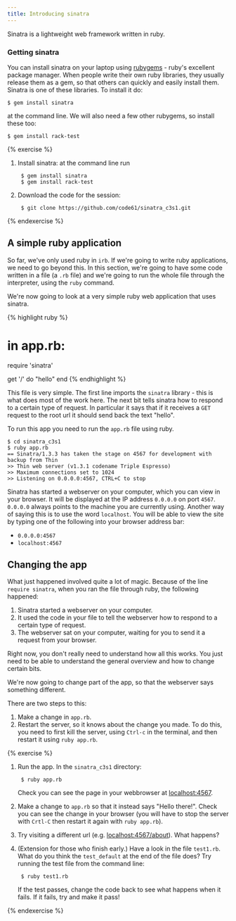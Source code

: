```yaml
---
title: Introducing sinatra
---
```


Sinatra is a lightweight web framework written in ruby.

### Getting sinatra

You can install sinatra on your laptop using [rubygems](http://rubygems.org/) - ruby's excellent package manager. When people write their own ruby libraries, they usually release them as a gem, so that others can quickly and easily install them. Sinatra is one of these libraries. To install it do:

    $ gem install sinatra

at the command line. We will also need a few other rubygems, so install these too:

    $ gem install rack-test

{% exercise %}
1. Install sinatra: at the command line run

        $ gem install sinatra
        $ gem install rack-test

2. Download the code for the session:

        $ git clone https://github.com/code61/sinatra_c3s1.git


{% endexercise %}

## A simple ruby application

So far, we've only used ruby in `irb`. If we're going to write ruby applications, we need to go beyond this. In this section, we're going to have some code written in a file (a `.rb` file) and we're going to run the whole file through the interpreter, using the `ruby` command.

We're now going to look at a very simple ruby web application that uses sinatra.

{% highlight ruby %}
# in app.rb:

require 'sinatra'

get '/' do
    "hello"
end
{% endhighlight %}

This file is very simple. The first line imports the `sinatra` library - this is what does most of the work here. The next bit tells sinatra how to respond to a certain type of request. In particular it says that if it receives a `GET` request to the root url it should send back the text "hello".

To run this app you need to run the `app.rb` file using ruby.

    $ cd sinatra_c3s1
    $ ruby app.rb
    == Sinatra/1.3.3 has taken the stage on 4567 for development with backup from Thin
    >> Thin web server (v1.3.1 codename Triple Espresso)
    >> Maximum connections set to 1024
    >> Listening on 0.0.0.0:4567, CTRL+C to stop

Sinatra has started a webserver on your computer, which you can view in your browser. It will be displayed at the IP address `0.0.0.0` on port `4567`. `0.0.0.0` always points to the machine you are currently using. Another way of saying this is to use the word `localhost`. You will be able to view the site by typing one of the following into your browser address bar:

* `0.0.0.0:4567`
* `localhost:4567`

## Changing the app

What just happened involved quite a lot of magic. Because of the line `require sinatra`, when you ran the file through ruby, the following happened:

1. Sinatra started a webserver on your computer.
2. It used the code in your file to tell the webserver how to respond to a certain type of request.
3. The webserver sat on your computer, waiting for you to send it a request from your browser.

Right now, you don't really need to understand how all this works. You just need to be able to understand the general overview and how to change certain bits.

We're now going to change part of the app, so that the webserver says something different.

There are two steps to this:

1. Make a change in `app.rb`.
2. Restart the server, so it knows about the change you made. To do this, you need to first kill the server, using `Ctrl-c` in the terminal, and then restart it using `ruby app.rb`.

{% exercise %}
1. Run the app. In the `sinatra_c3s1` directory:

        $ ruby app.rb

     Check you can see the page in your webbrowser at [localhost:4567](http://localhost:4567).
2. Make a change to `app.rb` so that it instead says "Hello there!". Check you can see the change in your browser (you will have to stop the server with `Crtl-C` then restart it again with `ruby app.rb`).
3. Try visiting a different url (e.g. [localhost:4567/about](http://localhost:4567/about)). What happens?
4. (Extension for those who finish early.) Have a look in the file `test1.rb`. What do you think the `test_default` at the end of the file does? Try running the test file from the command line:

        $ ruby test1.rb

    If the test passes, change the code back to see what happens when it fails. If it fails, try and make it pass!

{% endexercise %}